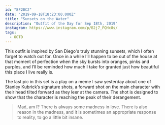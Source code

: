 ```yaml
---
id: "8F20C2"
date: "2019-09-18T18:23:00.000Z"
title: "Sunsets on the Water"
description: "Outfit of the Day for Sep 18th, 2019"
instagram: https://www.instagram.com/p/B2j7_FQHc8s/
tags:
  - OOTD
---
```

This outfit is inspired by San Diego's truly stunning sunsets, which I often forget to watch out for. Once in a while I’ll happen to be out of the house at that moment of perfection when the sky bursts into oranges, pinks and purples, and I’ll be reminded how much I take for granted just how beautiful this place I live really is.

The last pic in this set is a play on a meme I saw yesterday about one of Stanley Kubrick’s signature shots, a forward shot on the main character with their head tilted forward as they leer at the camera. The shot is designed to show that the character is reaching the peak of their derangement.

> Mad, am I? There is always some madness in love. There is also reason in the madness, and it is sometimes an appropriate response to reality, to go a little bit insane.
